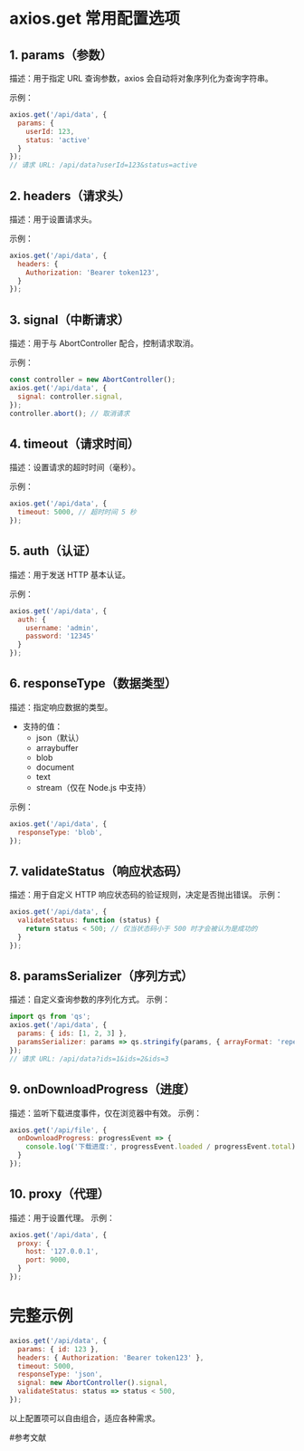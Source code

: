 # axios.get 常用配置选项

## 1. params（参数）

描述：用于指定 URL 查询参数，axios 会自动将对象序列化为查询字符串。

示例：

```js
axios.get('/api/data', {
  params: {
    userId: 123,
    status: 'active'
  }
});
// 请求 URL: /api/data?userId=123&status=active
```

## 2. headers（请求头）

描述：用于设置请求头。

示例：

```js
axios.get('/api/data', {
  headers: {
    Authorization: 'Bearer token123',
  }
});
```

## 3. signal（中断请求）

描述：用于与 AbortController 配合，控制请求取消。

示例：

```js
const controller = new AbortController();
axios.get('/api/data', {
  signal: controller.signal,
});
controller.abort(); // 取消请求
```

## 4. timeout（请求时间）

描述：设置请求的超时时间（毫秒）。

示例：

```js
axios.get('/api/data', {
  timeout: 5000, // 超时时间 5 秒
});
```

## 5. auth（认证）

描述：用于发送 HTTP 基本认证。

示例：

```js
axios.get('/api/data', {
  auth: {
    username: 'admin',
    password: '12345'
  }
});
```

## 6. responseType（数据类型）

描述：指定响应数据的类型。

+ 支持的值：
  + json（默认）
  + arraybuffer
  + blob
  + document
  + text
  + stream（仅在 Node.js 中支持）

示例：

```js
axios.get('/api/data', {
  responseType: 'blob',
});
```

## 7. validateStatus（响应状态码）

描述：用于自定义 HTTP 响应状态码的验证规则，决定是否抛出错误。
示例：

```js
axios.get('/api/data', {
  validateStatus: function (status) {
    return status < 500; // 仅当状态码小于 500 时才会被认为是成功的
  }
});
```

## 8. paramsSerializer（序列方式）

描述：自定义查询参数的序列化方式。
示例：

```js
import qs from 'qs';
axios.get('/api/data', {
  params: { ids: [1, 2, 3] },
  paramsSerializer: params => qs.stringify(params, { arrayFormat: 'repeat' })
});
// 请求 URL: /api/data?ids=1&ids=2&ids=3
```

## 9. onDownloadProgress（进度）

描述：监听下载进度事件，仅在浏览器中有效。
示例：

```js
axios.get('/api/file', {
  onDownloadProgress: progressEvent => {
    console.log('下载进度:', progressEvent.loaded / progressEvent.total);
  }
});
```

## 10. proxy（代理）

描述：用于设置代理。
示例：

```js
axios.get('/api/data', {
  proxy: {
    host: '127.0.0.1',
    port: 9000,
  }
});
```
# 完整示例
```js
axios.get('/api/data', {
  params: { id: 123 },
  headers: { Authorization: 'Bearer token123' },
  timeout: 5000,
  responseType: 'json',
  signal: new AbortController().signal,
  validateStatus: status => status < 500,
});
```

以上配置项可以自由组合，适应各种需求。

#参考文献

<CustomLink title='《ChatGpt》' desc='即时答案。更高生产力。无尽灵感。' href='https://chatgpt.com/c/67413949-5c1c-800a-9f85-b9b4fb73b699'/>
